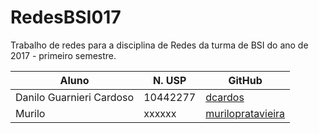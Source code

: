 # RedesBSI017
Trabalho de redes para a disciplina de Redes da turma de BSI do ano de 2017 - primeiro semestre.

Aluno | N. USP | GitHub
------------ | ------------- | --------------
Danilo Guarnieri Cardoso | 10442277 | [dcardos](https://github.com/dcardos)
Murilo | xxxxxx | [murilopratavieira](https://github.com/murilopratavieira)
